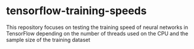# tensorflow-training-speeds
This repository focuses on testing the training speed of neural networks in TensorFlow depending on the number of threads used on the CPU and the sample size of the training dataset
